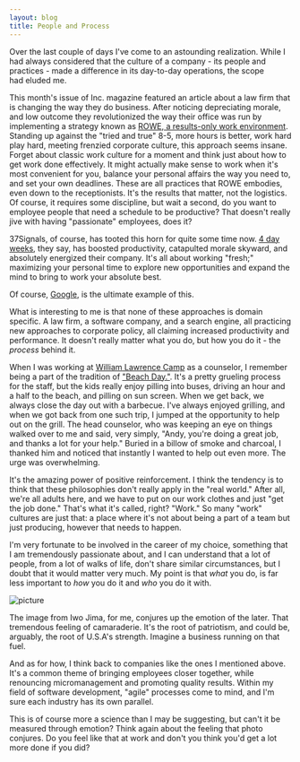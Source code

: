 ```yaml
---
layout: blog
title: People and Process
---
```

Over the last couple of days I've come to an astounding realization. While I had always considered that the culture of a company - its people and practices - made a difference in its day-to-day operations, the scope had eluded me.

This month's issue of Inc. magazine featured an article about a law firm that is changing the way they do business. After noticing depreciating morale, and low outcome they revolutionized the way their office was run by implementing a strategy known as [ROWE, a results-only work environment](http://www.inc.com/magazine/20080801/making-it-work.html). Standing up against the "tried and true" 8-5, more hours is better, work hard play hard, meeting frenzied corporate culture, this approach seems insane. Forget about classic work culture for a moment and think just about how to get work done effectively. It might actually make sense to work when it's most convenient for you, balance your personal affairs the way you need to, and set your own deadlines. These are all practices that ROWE embodies, even down to the receptionists. It's the results that matter, not the logistics. Of course, it requires some discipline, but wait a second, do you want to employee people that need a schedule to be productive? That doesn't really jive with having "passionate" employees, does it?

37Signals, of course, has tooted this horn for quite some time now. [4 day weeks](http://www.37signals.com/svn/posts/893-workplace-experiments), they say, has boosted productivity, catapulted morale skyward, and absolutely energized their company. It's all about working "fresh;" maximizing your personal time to explore new opportunities and expand the mind to bring to work your absolute best.

Of course, [Google](http://www.google.com/support/jobs/bin/static.py?page=about.html&amp;amp;about=top10), is the ultimate example of this.

What is interesting to me is that none of these approaches is domain specific. A law firm, a software company, and a search engine, all practicing new approaches to corporate policy, all claiming increased productivity and performance. It doesn't really matter what you do, but how you do it - the _process_ behind it.

When I was working at [William Lawrence Camp](http://wlcamp.org/) as a counselor, I remember being a part of the tradition of ["Beach Day."](http://wlcamp.org/boys-summer-camp-other-programs.asp). It's a pretty grueling process for the staff, but the kids really enjoy pilling into buses, driving an hour and a half to the beach, and pilling on sun screen. When we get back, we always close the day out with a barbecue. I've always enjoyed grilling, and when we got back from one such trip, I jumped at the opportunity to help out on the grill. The head counselor, who was keeping an eye on things walked over to me and said, very simply, "Andy, you're doing a great job, and thanks a lot for your help." Buried in a billow of smoke and charcoal, I thanked him and noticed that instantly I wanted to help out even more. The urge was overwhelming.

It's the amazing power of positive reinforcement. I think the tendency is to think that these philosophies don't really apply in the "real world." After all, we're all adults here, and we have to put on our work clothes and just "get the job done." That's what it's called, right? "Work." So many "work" cultures are just that: a place where it's not about being a part of a team but just producing, however that needs to happen.

I'm very fortunate to be involved in the career of my choice, something that I am tremendously passionate about, and I can understand that a lot of people, from a lot of walks of life, don't share similar circumstances, but I doubt that it would matter very much. My point is that _what_ you do, is far less important to _how_ you do it and _who_ you do it with.

![picture](http://4.bp.blogspot.com/_EgF6v5WqT_g/SMRN-Zm4MzI/AAAAAAAAAEI/F3j9Y_m3_AU/s200/Iwo+Jima.jpg)

The image from Iwo Jima, for me, conjures up the emotion of the later. That tremendous feeling of camaraderie. It's the root of patriotism, and could be, arguably, the root of U.S.A's strength. Imagine a business running on that fuel.

And as for how, I think back to companies like the ones I mentioned above. It's a common theme of bringing employees closer together, while renouncing micromanagement and promoting quality results. Within my field of software development, "agile" processes come to mind, and I'm sure each industry has its own parallel.

This is of course more a science than I may be suggesting, but can't it be measured through emotion? Think again about the feeling that photo conjures. Do you feel like that at work and don't you think you'd get a lot more done if you did?
